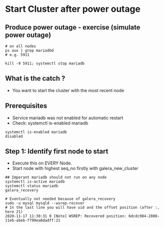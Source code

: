 # Start Cluster after power outage  

## Produce power outage - exercise (simulate power outage)

```
# on all nodes 
ps aux | grep mariadbd 
# e.g. 5911 
```

```
kill -9 5911; systemctl stop mariadb 
```

## What is the catch ? 

  * You want to start the cluster with the most recent node 

## Prerequisites 

  * Service mariadb was not enabled for automatic restart
  * Check: systemctl is-enabled mariadb 
 
```
systemctl is-enabled mariadb
disabled
```

## Step 1: Identify first node to start

  * Execute this on EVERY Node.
  * Start node with highest seq_no firstly with galera_new_cluster
  
```
## Imporant mariadb should not run on any node 
systemctl is-active mariadb 
systemctl status mariadb 
galera_recovery 
```

```
# Eventually not needed because of galera_recovery 
sudo -u mysql mysqld --wsrep-recover
# In the last line you will have uid and the offset position (after :, here 21) 
2020-11-17 11:30:31 0 [Note] WSREP: Recovered position: 6dcdc984-2808-11eb-abeb-f799ea8dadff:21
```
